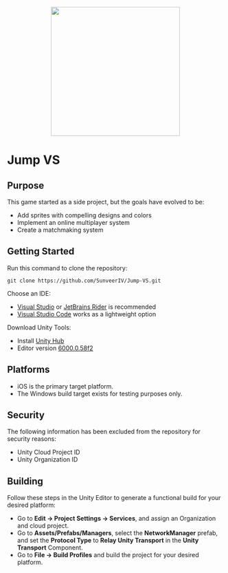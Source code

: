 <p align="center">
  <img width="300" src="Assets/BuildProfileAssets/defaultIcon1024.png">
</p>

# Jump VS 

## Purpose 
This game started as a side project, but the goals have evolved to be: 
- Add sprites with compelling designs and colors 
- Implement an online multiplayer system 
- Create a matchmaking system 

## Getting Started 
Run this command to clone the repository:

```shell
git clone https://github.com/SunveerIV/Jump-VS.git
```

Choose an IDE: 
- [Visual Studio](https://visualstudio.microsoft.com/downloads/) or [JetBrains Rider](https://www.jetbrains.com/rider/) is recommended 
- [Visual Studio Code](https://code.visualstudio.com/download) works as a lightweight option 

Download Unity Tools: 
- Install [Unity Hub](https://unity.com/download) 
- Editor version [6000.0.58f2](https://unity.com/releases/editor/whats-new/6000.0.58f2) 

## Platforms 
- iOS is the primary target platform. 
- The Windows build target exists for testing purposes only. 

## Security 
The following information has been excluded from the repository for security reasons: 
- Unity Cloud Project ID 
- Unity Organization ID 

## Building
Follow these steps in the Unity Editor to generate a functional build for your desired platform: 
- Go to **Edit -> Project Settings -> Services**, and assign an Organization and cloud project. 
- Go to **Assets/Prefabs/Managers**, select the **NetworkManager** prefab, and set the **Protocol Type** to **Relay Unity Transport** in the **Unity Transport** Component. 
- Go to **File -> Build Profiles** and build the project for your desired platform.
